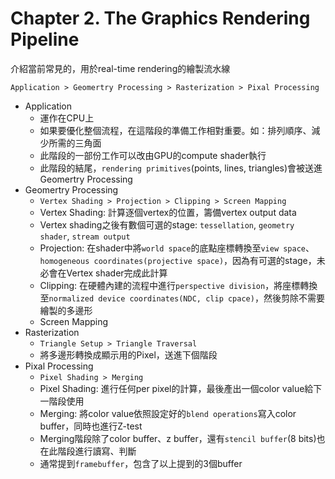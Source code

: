 # Chapter 2. The Graphics Rendering Pipeline
介紹當前常見的，用於real-time rendering的繪製流水線
```
Application > Geomertry Processing > Rasterization > Pixal Processing
```
* Application
    * 運作在CPU上
    * 如果要優化整個流程，在這階段的準備工作相對重要。如：排列順序、減少所需的三角面
    * 此階段的一部份工作可以改由GPU的compute shader執行
    * 此階段的結尾，`rendering primitives`(points, lines, triangles)會被送進Geomertry Processing
* Geomertry Processing
    * `Vertex Shading > Projection > Clipping > Screen Mapping`
    * Vertex Shading: 計算逐個vertex的位置，籌備vertex output data
    * Vertex shading之後有數個可選的stage: `tessellation`, `geometry shader`, `stream output`
    * Projection: 在shader中將`world space`的底點座標轉換至`view space`、`homogeneous coordinates(projective space)`，因為有可選的stage，未必會在Vertex shader完成此計算
    * Clipping: 在硬體內建的流程中進行`perspective division`，將座標轉換至`normalized device coordinates(NDC, clip cpace)`，然後剪除不需要繪製的多邊形
    * Screen Mapping
* Rasterization
    * `Triangle Setup > Triangle Traversal`
    * 將多邊形轉換成顯示用的Pixel，送進下個階段
* Pixal Processing
    * `Pixel Shading > Merging`
    * Pixel Shading: 進行任何per pixel的計算，最後產出一個color value給下一階段使用
    * Merging: 將color value依照設定好的`blend operations`寫入color buffer，同時也進行Z-test
    * Merging階段除了color buffer、z buffer，還有`stencil buffer`(8 bits)也在此階段進行讀寫、判斷
    * 通常提到`framebuffer`，包含了以上提到的3個buffer